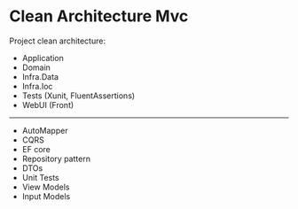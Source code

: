 # Clean Architecture Mvc
Project clean architecture:
- Application
- Domain
- Infra.Data
- Infra.Ioc
- Tests (Xunit, FluentAssertions)
- WebUI (Front)
---
- AutoMapper
- CQRS
- EF core
- Repository pattern
- DTOs
- Unit Tests
- View Models
- Input Models
